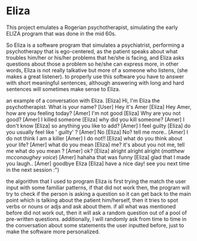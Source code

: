 # Eliza
This project emulates a Rogerian psychotherapist, simulating the early ELIZA program that was done in the mid 60s.

So Eliza is a software program that simulates a psychiatrist, performing a psychotherapy that is ego-centered, as the patient
speaks about what troubles him/her or his/her problems that he/she is facing, and Eliza asks questions about those a problem so he/she can express
more, in other words, Eliza is not really talkative but more of a someone who listens, (she makes a great listener).
to properly use this software you have to answer with short meaningful sentences, although answering with long and hard sentences
will sometimes make sense to Eliza.

an example of a conversation with Eliza.
[Eliza] Hi, I'm Eliza the psychotherapist. What is your name?
[User] Hey it's Amer
[Eliza] Hey Amer, how are you feeling today?
[Amer] I'm not good
[Eliza] Why are you not good?
[Amer] I killed someone
[Eliza] why did you kill  someone?
[Amer] I don't know
[Eliza] so anything you like to add?
[Amer] I feel guilty
[Eliza] do you usually feel like ' guilty' ?
[Amer] No
[Eliza] No? tell me more..
[Amer] I do not think I am a killer
[Amer] I do not!!
[Eliza] what do you think about your life?
[Amer] what do you mean
[Eliza] me? it's about you not me, tell me what do you mean ?
[Amer] ok?
[Eliza] alright alright alright (*matthew mcconaughey voice*)
[Amer] hahaha that was funny
[Eliza] glad that I made you laugh..
[Amer] goodbye Eliza
[Eliza] have a nice day! see you next time in the next session :")


the algorithm that I used to program Eliza is first trying the match the user input with some familiar patterns,
if that did not work then, the program will try to check if the person is asking a question so it can get back to the main point
which is talking about the patient him/herself, then it tries to spot verbs or nouns or adjs and ask about them.
if all what was mentioned before did not work out, then it will ask a random question out of a pool of pre-written questions.
additionally, I will randomly ask from time to time in the conversation about some statements the user inputted before,
just to make the software more personalized.

